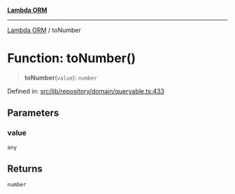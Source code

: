 [**Lambda ORM**](../README.md)

***

[Lambda ORM](../README.md) / toNumber

# Function: toNumber()

> **toNumber**(`value`): `number`

Defined in: [src/lib/repository/domain/queryable.ts:433](https://github.com/lambda-orm/lambdaorm-base/blob/5f10bdc7d0f008296efbcbe89bc2bf1ed03aaaef/src/lib/repository/domain/queryable.ts#L433)

## Parameters

### value

`any`

## Returns

`number`
